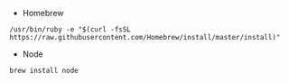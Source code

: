 
- Homebrew
```
/usr/bin/ruby -e "$(curl -fsSL https://raw.githubusercontent.com/Homebrew/install/master/install)"
```

- Node
```
brew install node
```
